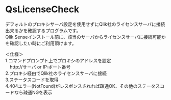 # QsLicenseCheck

デフォルトのプロキシサーバ設定を使用せずにQlik社のライセンスサーバに接続出来るかを確認するプログラムです。<br>
Qlik Senseインストール前に、該当のサーバからライセンスサーバに接続可能かを確認したい時にご利用頂けます。

＜仕様＞<br>
1.コマンドプロンプト上でプロキシのアドレスを設定<br>
　http://サーバ or IP:ポート番号<br>
2.プロキシ経由でQlik社のライセンスサーバに接続<br>
3.ステータスコードを取得<br>
4.404エラー(NotFound)がレスポンスされれば疎通OK、その他のステータスコードなら疎通NGを表示<br>
